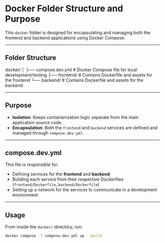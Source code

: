 # Docker Folder Structure and Purpose

This `docker` folder is designed for encapsulating and managing both the frontend and backend applications using Docker Compose.

---

## Folder Structure

docker/
│
├── compose.dev.yml # Docker Compose file for local development/testing
├── frontend/ # Contains Dockerfile and assets for the frontend
└── backend/ # Contains Dockerfile and assets for the backend

---

## Purpose

- **Isolation**: Keeps containerization logic separate from the main application source code.
- **Encapsulation**: Both the `frontend` and `backend` services are defined and managed through `compose.dev.yml`.

---

## compose.dev.yml

This file is responsible for:
- Defining services for the **frontend** and **backend**
- Building each service from their respective Dockerfiles (`frontend/Dockerfile`, `backend/Dockerfile`)
- Setting up a network for the services to communicate in a development environment

---

## Usage

From inside the `docker/` directory, run:

```bash
docker compose -f compose.dev.yml up --build
